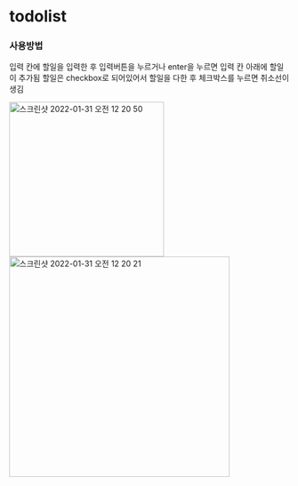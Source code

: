 # todolist

### 사용방법
입력 칸에 할일을 입력한 후 입력버튼을 누르거나 enter을 누르면 입력 칸 아래에 할일이 추가됨
할일은 checkbox로 되어있어서 할일을 다한 후 체크박스를 누르면 취소선이 생김

<img width="278" alt="스크린샷 2022-01-31 오전 12 20 50" src="https://user-images.githubusercontent.com/66238470/151705842-f07abda5-53bc-4b04-b808-19daaf3eb057.png">
<img width="396" alt="스크린샷 2022-01-31 오전 12 20 21" src="https://user-images.githubusercontent.com/66238470/151705843-9a0df90b-7c6b-4592-a6ac-ff7aa0e0b780.png">
